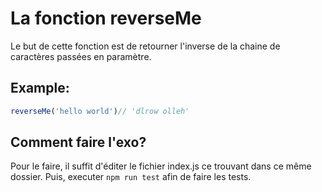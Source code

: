 # La fonction reverseMe
Le but de cette fonction est de retourner l'inverse de la chaine de caractères passées en paramètre.

## Example:
```js
reverseMe('hello world')// 'dlrow olleh' 
```
## Comment faire l'exo?
Pour le faire, il suffit d'éditer le fichier index.js ce trouvant dans ce même dossier.
Puis, executer ``npm run test`` afin de faire les tests.